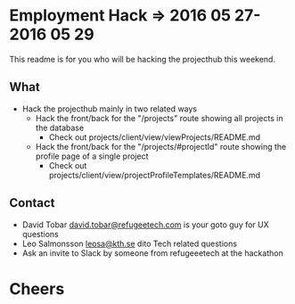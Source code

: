 # Employment Hack  => 2016 05 27-2016 05 29
This readme is for you who will be hacking the projecthub this weekend.

## What
- Hack the projecthub mainly in two related ways
    - Hack the front/back for the "/projects" route showing all projects in the database
        - Check out projects/client/view/viewProjects/README.md
    - Hack the front/back for the "/projects/#projectId" route showing the profile page of a single project
        - Check out projects/client/view/projectProfileTemplates/README.md

## Contact
- David Tobar david.tobar@refugeetech.com is your goto guy for UX questions
- Leo Salmonsson leosa@kth.se dito Tech related questions
- Ask an invite to Slack by someone from refugeeetech at the hackathon

# Cheers


